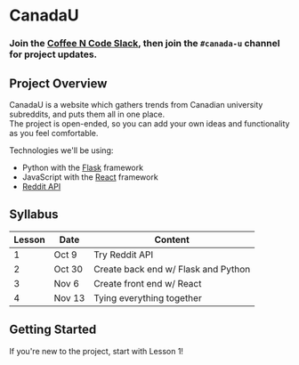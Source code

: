 # CanadaU

### Join the [Coffee N Code Slack](https://bit.ly/uwcoffeencodeslack), then join the `#canada-u` channel for project updates.

## Project Overview

CanadaU is a website which gathers trends from Canadian university subreddits, and puts them all in one place.
<br>
The project is open-ended, so you can add your own ideas and functionality as you feel comfortable.

Technologies we'll be using:
- Python with the [Flask](https://palletsprojects.com/p/flask/) framework
- JavaScript with the [React](https://reactjs.org) framework
- [Reddit API](https://www.reddit.com/dev/api/)

## Syllabus

| Lesson | Date   | Content                               |
|--------|--------|---------------------------------------|
| 1      | Oct 9  | Try Reddit API                        |
| 2      | Oct 30 | Create back end w/ Flask and Python   |
| 3      | Nov 6  | Create front end w/ React             |
| 4      | Nov 13 | Tying everything together             |

## Getting Started

If you're new to the project, start with Lesson 1!
